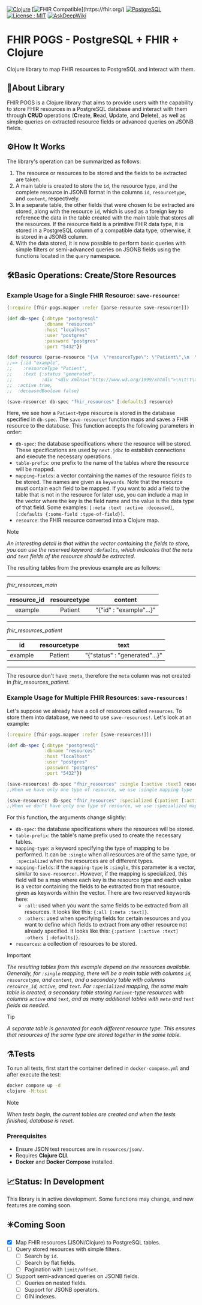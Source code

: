 [![Clojure](https://img.shields.io/badge/clojure-1.12.1-blue?logo=clojure&logoColor=white)](https://clojure.org/) 
[![FHIR Compatible](https://img.shields.io/badge/FHIR-Compatible-orange?)](https://fhir.org/)
[![PostgreSQL](https://img.shields.io/badge/PostgreSQL-16.5-blue?logo=postgresql&logoColor=white)](https://www.postgresql.org/)
[![License : MIT](https://img.shields.io/badge/License-MIT-yellow.svg)](./LICENSE)
[![AskDeepWiki](https://deepwiki.com/badge.svg)](https://deepwiki.com/SamuelCarriles/fhir-pogs)
# FHIR POGS - PostgreSQL + FHIR + Clojure
Clojure library to map FHIR resources to PostgreSQL and interact with them.  
## 📑About Library
FHIR POGS is a Clojure library that aims to provide users with the capability to store FHIR resources in a PostgreSQL database and interact with them through **CRUD** operations (**C**reate, **R**ead, **U**pdate, and **D**elete), as well as simple queries on extracted resource fields or advanced queries on JSONB fields.

## ⚙️How It Works
The library's operation can be summarized as follows:  

1. The resource or resources to be stored and the fields to be extracted are taken.  
2. A main table is created to store the `id`, the resource type, and the complete resource in JSONB format in the columns `id`, `resourcetype`, and `content`, respectively.  
3. In a separate table, the other fields that were chosen to be extracted are stored, along with the resource `id`, which is used as a foreign key to reference the data in the table created with the main table that stores all the resources. If the resource field is a primitive FHIR data type, it is stored in a PostgreSQL column of a compatible data type; otherwise, it is stored in a JSONB column.  
4. With the data stored, it is now possible to perform basic queries with simple filters or semi-advanced queries on JSONB fields using the functions located in the `query` namespace.  

## 🛠️Basic Operations: Create/Store Resources

### Example Usage for a Single FHIR Resource: `save-resource!`
```clj
(:require [fhir-pogs.mapper :refer [parse-resource save-resource!]])

(def db-spec {:dbtype "postgresql"
              :dbname "resources"
              :host "localhost"
              :user "postgres"
              :password "postgres"
              :port "5432"})

(def resource (parse-resource "{\n  \"resourceType\": \"Patient\",\n  \"id\": \"exampl\",\n  \"text\": {\n    \"status\": \"generated\",\n    \"div\": \"<div xmlns=\\\"http://www.w3.org/1999/xhtml\\\">\\n\\t\\t\\t<table>\\n\\t\\t\\t\\t<tbody>\\n\\t\\t\\t\\t\\t<tr>\\n\\t\\t\\t\\t\\t\\t<td>Name</td>\\n\\t\\t\\t\\t\\t\\t<td>Peter James \\n              <b>Chalmers</b> (&quot;Jim&quot;)\\n</td>\\n\\t\\t\\t\\t\\t</tr>\\n\\t\\t\\t\\t\\t</div>\"\n  },\n  \"active\": true,\n  \"deceasedBoolean\": false\n}\n"))
;;=> {:id "example",
;;    :resourceType "Patient",
;;    :text {:status "generated",
;;           :div "<div xmlns=\"http://www.w3.org/1999/xhtml\">\n\t\t\t<table>\n\t\t\t\t<tbody>\n\t\t\t\t\t<tr>\n\t\t\t\t\t\t<td>Name</td>\n\t\t\t\t\t\t<td>Peter James \n              <b>Chalmers</b> (&quot;Jim&quot;)\n</td>\n\t\t\t\t\t</tr>\n\t\t\t\t\t</div>"},
;;  :active true,
;;  :deceasedBoolean false}

(save-resource! db-spec "fhir_resources" [:defaults] resource)
```
Here, we see how a `Patient`-type resource is stored in the database specified in `db-spec`. The `save-resource!` function maps and saves a FHIR resource to the database. This function accepts the following parameters in order:  
- `db-spec`: the database specifications where the resource will be stored. These specifications are used by `next.jdbc` to establish connections and execute the necessary operations.  
- `table-prefix`: one prefix to the name of the tables where the resource will be mapped.  
- `mapping-fields`: a vector containing the names of the resource fields to be stored. The names are given as `keywords`. Note that the resource must contain each field to be mapped. If you want to add a field to the table that is not in the resource for later use, you can include a map in the vector where the key is the field name and the value is the data type of that field. Some examples: `[:meta :text :active :deceased]`, `[:defaults {:some-field :type-of-field}]`.  
- `resource`: the FHIR resource converted into a Clojure map.  

> [!NOTE]  
> *An interesting detail is that within the vector containing the fields to store, you can use the reserved keyword `:defaults`, which indicates that the `meta` and `text` fields of the resource should be extracted.*  

The resulting tables from the previous example are as follows:

---
*fhir_resources_main*

|resource_id|resourcetype|content|
|:-:|:----------:|:-----:|
|example|Patient|"{"id" : "example"...}"|
---
*fhir_resources_patient*

|id|resourcetype|text|
|:---------:|:--:|:--:|
|example|Patient|"{"status" : "generated"...}"|
---
The resource don't have `:meta`, therefore the `meta` column was not created in *fhir_resources_patient*.



### Example Usage for Multiple FHIR Resources: `save-resources!` 
Let's suppose we already have a coll of resources called `resources`. To store them into database, we need to use `save-resources!`. Let's look at an example:

```clj
(:require [fhir-pogs.mapper :refer [save-resources!]])

(def db-spec {:dbtype "postgresql"
              :dbname "resources"
              :host "localhost"
              :user "postgres"
              :password "postgres"
              :port "5432"})

(save-resources! db-spec "fhir_resources" :single [:active :text] resources)
;;When we have only one type of resource, we use :single mapping type

(save-resources! db-spec "fhir_resources" :specialized {:patient [:active :text] :others [:defaults]} resources)
;;When we don't have only one type of resource, we use :specialized mapping type
```
For this function, the arguments change slightly:  
- `db-spec`: the database specifications where the resources will be stored.  
- `table-prefix`: the table's name prefix used to create the necessary tables.  
- `mapping-type`: a keyword specifying the type of mapping to be performed. It can be `:single` when all resources are of the same type, or `:specialized` when the resources are of different types.  
- `mapping-fields`: if the `mapping-type` is `:single`, this parameter is a vector, similar to `save-resource!`. However, if the mapping is specialized, this field will be a map where each key is the resource type and each value is a vector containing the fields to be extracted from that resource, given as keywords within the vector. There are two reserved keywords here:  
  - `:all`: used when you want the same fields to be extracted from all resources. It looks like this: `{:all [:meta :text]}`.  
  - `:others`: used when specifying fields for certain resources and you want to define which fields to extract from any other resource not already specified. It looks like this: `{:patient [:active :text] :others [:defaults]}`.  
- `resources`: a collection of resources to be stored.  

> [!IMPORTANT]  
> *The resulting tables from this example depend on the resources available. Generally, for `:single` mapping, there will be a main table with columns `id`, `resourcetype`, and `content`, and a secondary table with columns `resource_id`, `active`, and `text`. For `:specialized` mapping, the same main table is created, a secondary table storing `Patient`-type resources with columns `active` and `text`, and as many additional tables with `meta` and `text` fields as needed.*  

> [!TIP]  
> *A separate table is generated for each different resource type. This ensures that resources of the same type are stored together in the same table.*  

## ⚗️Tests
To run all tests, first start the container defined in `docker-compose.yml` and after execute the test:
```bash
docker compose up -d
clojure -M:test
```
>[!NOTE]
>*When tests begin, the current tables are created and when the tests finished, database is reset.*
### Prerequisites
- Ensure JSON test resources are in `resources/json/`.
- Requires **Clojure CLI**.
- **Docker** and **Docker Compose** installed.
## 📈Status: In Development
This library is in active development. Some functions may change, and new features are coming soon.  

## ✴️Coming Soon  
- [X] Map FHIR resources (JSON/Clojure) to PostgreSQL tables.  
- [ ] Query stored resources with simple filters.  
  - [ ] Search by `id`.  
  - [ ] Search by flat fields.  
  - [ ] Pagination with `limit/offset`.  
- [ ] Support semi-advanced queries on JSONB fields.  
  - [ ] Queries on nested fields.  
  - [ ] Support for JSONB operators.  
  - [ ] GIN indexes.
